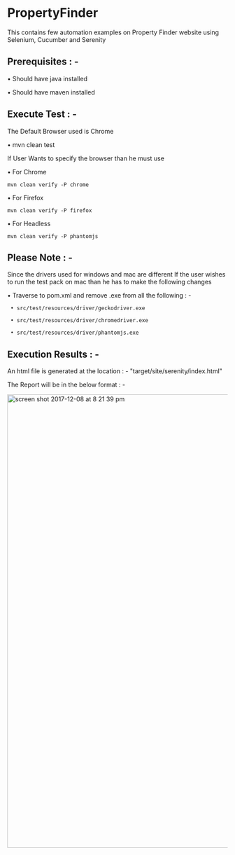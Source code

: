 # PropertyFinder
This contains few automation examples on Property Finder website using Selenium, Cucumber and Serenity

## Prerequisites : -
•	Should have java installed

•	Should have maven installed

## Execute Test : -
The Default Browser used is Chrome

•	mvn clean test

If User Wants to specify the browser than he must use

•	For Chrome

    mvn clean verify -P chrome

•	For Firefox

    mvn clean verify -P firefox

•	For Headless

    mvn clean verify -P phantomjs

## Please Note : -

Since the drivers used for windows and mac are different If the user wishes to run the test pack on mac than he has to make the following changes

•	Traverse to pom.xml and remove .exe from all the following : -

     • src/test/resources/driver/geckodriver.exe

     • src/test/resources/driver/chromedriver.exe

     • src/test/resources/driver/phantomjs.exe

## Execution Results : -

An html file is generated at the location : - "target/site/serenity/index.html"

The Report will be in the below format : -

<img width="1036" alt="screen shot 2017-12-08 at 8 21 39 pm" src="https://user-images.githubusercontent.com/14148321/33774346-66a64070-dc54-11e7-9e68-292f6eceac2a.png">





